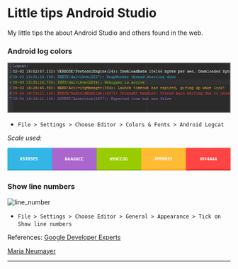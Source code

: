 # Little tips Android Studio 

My little tips the about Android Studio and others found in the web.


### Android log colors


<img src="https://raw.githubusercontent.com/vilmarbfilho/Tips-Android-Studio/master/logcat.png" alt="logcat" />

- `File > Settings > Choose Editor > Colors & Fonts > Android Logcat`

*Scale used:*

<img src="https://raw.githubusercontent.com/vilmarbfilho/Tips-Android-Studio/master/scale_color.png" alt="scale" />


### Show line numbers


<img src="https://cdn-images-1.medium.com/max/800/1*SPjHi3YfjJrfZ-K47ZKeBA.png" alt="line_number" />

- `File > Settings > Choose Editor > General > Appearance > Tick on Show line numbers`

References: 
[Google Developer Experts](https://medium.com/google-developer-experts/configuring-android-studio-4aa4f54f1153#.4r9397ayz)

[Maria Neumayer](https://medium.com/a-problem-like-maria/bringing-more-colour-to-android-studio-18bb45017106)


-------------